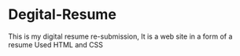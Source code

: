 # Degital-Resume
This is my digital resume re-submission, It is a web site in a form of a resume
Used HTML and CSS 
